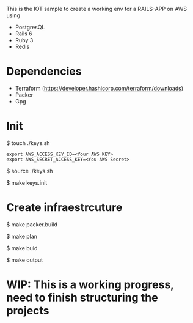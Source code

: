 This is the IOT sample to create a working env for a RAILS-APP on AWS using

  - PostgresQL
  - Rails 6
  - Ruby 3
  - Redis

# Dependencies

- Terraform (https://developer.hashicorp.com/terraform/downloads)
- Packer
- Gpg

# Init

$ touch ./keys.sh

```
export AWS_ACCESS_KEY_ID=<Your AWS KEY>
export AWS_SECRET_ACCESS_KEY=<You AWS Secret>
```

$ source ./keys.sh

$ make keys.init

# Create infraestrcuture

$ make packer.build

$ make plan 

$ make buid 

$ make output


# WIP: This is a working progress, need to finish structuring the projects
